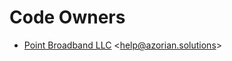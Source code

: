 # Code Owners

- <a href="https://azoriansolutions.com" target="_blank">Point Broadband LLC</a> &lt;<a href="mailto:help@azorian.solutions">help@azorian.solutions</a>&gt;
